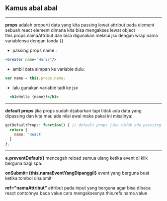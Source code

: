 ## Kamus abal abal

---
**props** adalah properti data yang kita passing lewat attribut pada element
sebuah react element dimana kita bisa mengakses lewat object this.props.namaAttribut
dan bisa digunakan melalui jsx dengan wrap nama variablenya dengan tanda {}


* passing props name :

```jsx
<Greater name="Haris"/>
```

* ambil data simpan ke variable dulu:
```jsx
var name = this.props.name;
```

* lalu gunakan variable tadi ke jsx
```jsx
  <h1>Hello {name}!</h1>
```

----
**default props** jika props sudah dijabarkan tapi tidak ada data yang dipassing
dan kita mau ada nilai awal maka pakai ini misalnya:

```jsx
getDefaultProps: function() { // default props jika tidak ada passsing data maka pakai ini nilai defaultnya
  return {
    name: 'React'
  }
},
```


----
**e.preventDefault()**
mencegah reload semua ulang ketika event di klik berguna bagi spa.

**onSubmit={this.namaEventYangDipanggil}**
event yang berguna buat ketika tombol disubmit

**ref="namaAttribut"**
attribut pada input yang berguna agar bisa dibaca react contohnya baca value
cara mengaksesnya this.refs.name.value
